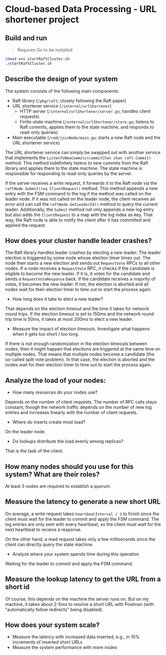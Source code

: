 # Cloud-based Data Processing - URL shortener project

## Build and run

> Requires Go to be installed

```sh
chmod u+x startRaftCluster.sh
./startRaftCluster.sh
```

## Describe the design of your system

The system consists of the following main components:

- Raft library (`/pkg/raft`; closely following the Raft paper)
- URL shortener service (`/internal/urlShortener`)
  - HTTP server (`/internal/urlShortener/server.go`; handles client requests)
  - Finite-state machine (`/internal/urlShortener/store.go`; listens to Raft commits, applies them to the state machine, and responds to read-only queries)
- Main executable (`/cmd/joinNode/main.go`; starts a new Raft node and the URL shortener service)

The URL shortener service can simply be swapped out with another service that implements the `ListenToNewCommits(commitChan chan raft.Commit)` method. This method indefinitely listens to new commits from the Raft library and applies them to the state machine. The state machine is responsible for responding to read-only queries by the server.

If the server receives a write request, it forwards it to the Raft node via the `raftNode.Submit(req ClientRequest)` method. This method appends a new entry with the FSM command to the log if the method was called on the leader node. If it was not called on the leader node, the client receives an error and can call the `raftNode.GetLeaderId()` method to query the current leader. Additionally, the `Submit` method not only appends a new log entry but also adds the `ClientRequest` to a map with the log index as key. That way, the Raft node is able to notify the client after it has committed and applied the request.

## How does your cluster handle leader crashes?

The Raft library handles leader crashes by electing a new leader. The leader election is triggered by some node whose election timer times out. The node then starts a new election and sends out `RequestVote` RPCs to all other nodes. If a node receives a `RequestVote` RPC, it checks if the candidate is eligible to become the new leader. If it is, it votes for the candidate and sends a `RequestVoteResponse` back. If the candidate receives a majority of votes, it becomes the new leader. If not, the election is aborted and all nodes wait for their election timer to time out to start the process again.

* How long does it take to elect a new leader?

That depends on the election timeout and the time it takes for network round trips. If the election timeout is set to 150ms and the network round trip time is 50ms, it takes at most 200ms to elect a new leader.

* Measure the impact of election timeouts. Investigate what happens when it gets too short / too long.

If there is not enough randomization in the election timeouts between nodes, then it might happen that elections are triggered at the same time on multiple nodes. That means that multiple nodes become a candidate (the so-called split vote problem). In that case, the election is aborted and the nodes wait for their election timer to time out to start the process again.

## Analyze the load of your nodes:
* How many resources do your nodes use?

Depends on the number of client requests. The number of RPC calls stays constant, though the network traffic depends on the number of new log entries and increases linearly with the number of client requests.

* Where do inserts create most load?

On the leader node.

* Do lookups distribute the load evenly among replicas?

That is the task of the client.

## How many nodes should you use for this system? What are their roles?

At least 3 nodes are required to establish a quorum.

## Measure the latency to generate a new short URL

On average, a write request takes `heartbeatInterval / 2` to finish since the client must wait for the leader to commit and apply the FSM command. The log entries are only sent with every heartbeat, so the client must wait for the next heartbeat to receive a response.

On the other hand, a read request takes only a few milliseconds since the client can directly query the state machine.

* Analyze where your system spends time during this operation

Waiting for the leader to commit and apply the FSM command.

## Measure the lookup latency to get the URL from a short id

Of course, this depends on the machine the server runs on. But on my machine, it takes about 2-5ms to resolve a short URL with Postman (with "automatically follow redirects" being disabled).

## How does your system scale?
* Measure the latency with increased data inserted, e.g., in 10% increments of inserted short URLs
* Measure the system performance with more nodes
